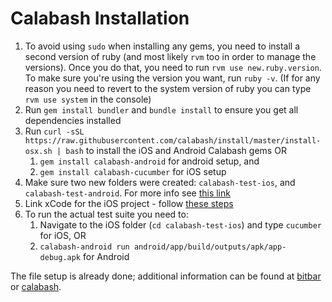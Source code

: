 # Calabash Installation

1. To avoid using `sudo` when installing any gems, you need to install a second version of ruby (and most likely `rvm` too in order to manage the versions).
    Once you do that, you need to run `rvm use new.ruby.version`. To make sure you're using the version you want, run `ruby -v`. (If for any reason you
    need to revert to the system version of ruby you can type `rvm use system` in the console)
1. Run `gem install bundler` and `bundle install` to ensure you get all dependencies installed
1. Run `curl -sSL https://raw.githubusercontent.com/calabash/install/master/install-osx.sh | bash` to install the iOS and Android Calabash gems OR
    1. `gem install calabash-android` for android setup, and
    1. `gem install calabash-cucumber` for iOS setup
1. Make sure two new folders were created: `calabash-test-ios`, and `calabash-test-android`. For more info see [this link](https://github.com/calabash/calabash-ios/wiki/Getting-Started)
1. Link xCode for the iOS project - follow [these steps](https://github.com/calabash/calabash-ios/wiki/Tutorial%3A-Link-Calabash-in-Debug-config)
1. To run the actual test suite you need to:
    1. Navigate to the iOS folder (`cd calabash-test-ios`) and type `cucumber` for iOS, OR
    1. `calabash-android run android/app/build/outputs/apk/app-debug.apk` for Android

The file setup is already done; additional information can be found at
[bitbar](https://bitbar.com/how-to-setup-and-get-started-with-calabash/) or [calabash](http://calaba.sh).
